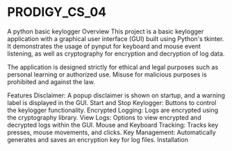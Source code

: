 # PRODIGY_CS_04
A python basic keylogger
Overview
This project is a basic keylogger application with a graphical user interface (GUI) built using Python's tkinter. It demonstrates the usage of pynput for keyboard and mouse event listening, as well as cryptography for encryption and decryption of log data.

The application is designed strictly for ethical and legal purposes such as personal learning or authorized use. Misuse for malicious purposes is prohibited and against the law.

Features
Disclaimer: A popup disclaimer is shown on startup, and a warning label is displayed in the GUI.
Start and Stop Keylogger: Buttons to control the keylogger functionality.
Encrypted Logging: Logs are encrypted using the cryptography library.
View Logs: Options to view encrypted and decrypted logs within the GUI.
Mouse and Keyboard Tracking: Tracks key presses, mouse movements, and clicks.
Key Management: Automatically generates and saves an encryption key for log files.
Installation
